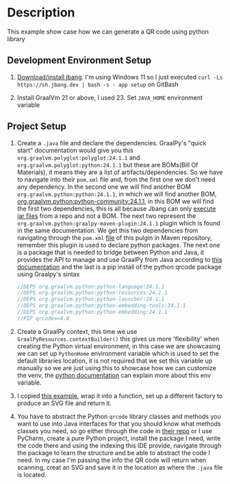 # Description
This example show case how we can generate a QR code using python library 

## Development Environment Setup

1. [Download/install jbang](https://www.jbang.dev/download/). I'm using Windows 11 so I just executed `curl -Ls https://sh.jbang.dev | bash -s - app setup` on GitBash

2. Install GraalVm 21 or above, I used 23. Set `JAVA_HOME` environment variable

## Project Setup

1. Create a `.java` file and declare the dependencies. GraalPy's "quick start" documentation would 
give you this `org.graalvm.polyglot:polyglot:24.1.1` and `org.graalvm.polyglot:python:24.1.1` but these
are BOMs(Bill Of Materials), it means they are a list of artifacts/dependencies. So we have to navigate
into their `pom.xml` file and, from the first one we don't need any dependency. In the second one we will
find another BOM `org.graalvm.python:python:24.1.1`, in which we will find another BOM, [org.graalvm.python:python-community:24.1.1](https://mvnrepository.com/artifact/org.graalvm.python/python-community/24.1.1),
in this BOM we will find the first two dependencies, this is all because Jbang can only [execute jar files](https://mvnrepository.com/artifact/org.graalvm.python/python-community/24.1.1)
from a repo and not a BOM. The next two represent the `org.graalvm.python:graalpy-maven-plugin:24.1.1` plugin which is found in the same
documentation. We get this two dependencies from navigating through the `pom.xml` [file](https://repo1.maven.org/maven2/org/graalvm/python/graalpy-maven-plugin/24.1.1/graalpy-maven-plugin-24.1.1.pom)
of this pulgin in Maven repository, remember this plugin is used to declare python packages. The next one
is a package that is needed to bridge between Python and Java, it provides the API to manage and use GraalPy from Java
according to [this documentation](https://github.com/graalvm/graal-languages-demos/tree/main/graalpy/graalpy-native-extensions-guide#41-dependency-configuration) and
the last is a pip install of the python qrcode package using Graalpy's sintax

    ```java
   //DEPS org.graalvm.python:python-language:24.1.1
   //DEPS org.graalvm.python:python-resources:24.1.1
   //DEPS org.graalvm.python:python-launcher:24.1.1
   //DEPS org.graalvm.python:python-embedding-tools:24.1.1
   //DEPS org.graalvm.python:python-embedding:24.1.1
   //PIP qrcode==8.0
    ```
    
2. Create a GraalPy context, this time we use `GraalPyResources.contextBuilder()` this gives us more
'flexibility' when creating the Python virtual environment, in this case we are showcasing we 
can set up `PythonHome` environment variable which is used to set the default libraries location, it is
not required that we set this variable up manually so we are just using this to showcase how we can
customize the venv, the [python documentation](https://docs.python.org/3/using/cmdline.html#environment-variables) can
explain more about this env variable.

3. I copied [this example](https://github.com/graalvm/graal-languages-demos/tree/main/graalpy/graalpy-native-extensions-guide#41-dependency-configuration), 
wrap it into a function, set up a different factory to produce an SVG file and return it.

4. You have to abstract the Python `qrcode` library classes and methods you want to use into
Java interfaces for that you should know what methods classes you need, so go either through 
the code in [their repo](https://github.com/lincolnloop/python-qrcode) or I use PyCharm, create a 
pure Python project, install the package I need, write the code there and using the indexing this
IDE provide, navigate through the package to learn the structure and be able to abstract the code
I need. In my case I'm passing the info the QR code will return when scanning, creat an SVG and
save it in the location as where the `.java` file is located.


